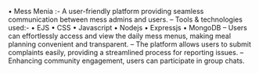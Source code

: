 • Mess Menia :-
A user-friendly platform providing seamless communication between mess admins and users.
– Tools & technologies used:-
  • EJS 
  • CSS 
  • Javascript
  • Nodejs
  • Expressjs
  • MongoDB
– Users can effortlessly access and view the daily mess menus, making meal planning convenient
  and transparent.
– The platform allows users to submit complaints easily, providing a streamlined process for
  reporting issues.
– Enhancing community engagement, users can participate in group chats.

